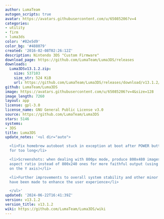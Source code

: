 ```yaml
---
author: LumaTeam
autogen_scripts: true
avatar: https://avatars.githubusercontent.com/u/65085206?v=4
categories:
- utility
- firm
- luma3ds
color: '#82e5d9'
color_bg: '#488079'
created: '2016-02-08T02:26:12Z'
description: Nintendo 3DS "Custom Firmware"
download_page: https://github.com/LumaTeam/Luma3DS/releases
downloads:
  Luma3DSv13.1.2.zip:
    size: 537103
    size_str: 524 KiB
    url: https://github.com/LumaTeam/Luma3DS/releases/download/v13.1.2/Luma3DSv13.1.2.zip
github: LumaTeam/Luma3DS
image: https://avatars.githubusercontent.com/u/65085206?v=4&size=128
image_length: 7260
layout: app
license: gpl-3.0
license_name: GNU General Public License v3.0
source: https://github.com/LumaTeam/Luma3DS
stars: 5146
systems:
- 3DS
title: Luma3DS
update_notes: '<ul dir="auto">

  <li>Fix homebrew autoboot stuck in exception at boot after POWER button was held
  for too long</li>

  <li>Screenshots: when dealing with 800px mode, produce 800x480 images with the correct
  aspect ratio instead of 800x240 ones for more faithful output (using integer scaling
  on the Y axis)</li>

  <li>Further improvements to overall system stability and other minor adjustments
  have been made to enhance the user experience</li>

  </ul>'
updated: '2024-06-22T16:41:39Z'
version: v13.1.2
version_title: v13.1.2
wiki: https://github.com/LumaTeam/Luma3DS/wiki
---
```

